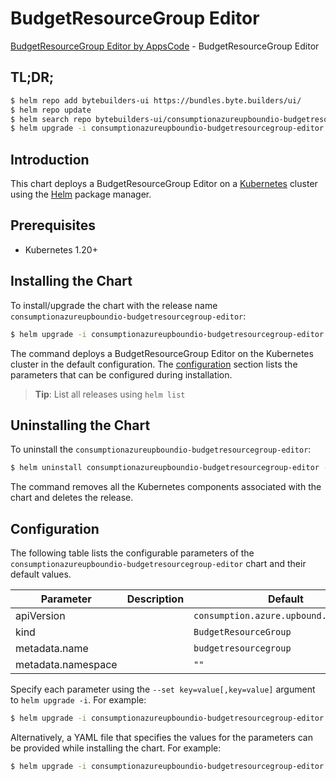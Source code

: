 # BudgetResourceGroup Editor

[BudgetResourceGroup Editor by AppsCode](https://byte.builders) - BudgetResourceGroup Editor

## TL;DR;

```bash
$ helm repo add bytebuilders-ui https://bundles.byte.builders/ui/
$ helm repo update
$ helm search repo bytebuilders-ui/consumptionazureupboundio-budgetresourcegroup-editor --version=v0.4.18
$ helm upgrade -i consumptionazureupboundio-budgetresourcegroup-editor bytebuilders-ui/consumptionazureupboundio-budgetresourcegroup-editor -n default --create-namespace --version=v0.4.18
```

## Introduction

This chart deploys a BudgetResourceGroup Editor on a [Kubernetes](http://kubernetes.io) cluster using the [Helm](https://helm.sh) package manager.

## Prerequisites

- Kubernetes 1.20+

## Installing the Chart

To install/upgrade the chart with the release name `consumptionazureupboundio-budgetresourcegroup-editor`:

```bash
$ helm upgrade -i consumptionazureupboundio-budgetresourcegroup-editor bytebuilders-ui/consumptionazureupboundio-budgetresourcegroup-editor -n default --create-namespace --version=v0.4.18
```

The command deploys a BudgetResourceGroup Editor on the Kubernetes cluster in the default configuration. The [configuration](#configuration) section lists the parameters that can be configured during installation.

> **Tip**: List all releases using `helm list`

## Uninstalling the Chart

To uninstall the `consumptionazureupboundio-budgetresourcegroup-editor`:

```bash
$ helm uninstall consumptionazureupboundio-budgetresourcegroup-editor -n default
```

The command removes all the Kubernetes components associated with the chart and deletes the release.

## Configuration

The following table lists the configurable parameters of the `consumptionazureupboundio-budgetresourcegroup-editor` chart and their default values.

|     Parameter      | Description |                      Default                      |
|--------------------|-------------|---------------------------------------------------|
| apiVersion         |             | <code>consumption.azure.upbound.io/v1beta1</code> |
| kind               |             | <code>BudgetResourceGroup</code>                  |
| metadata.name      |             | <code>budgetresourcegroup</code>                  |
| metadata.namespace |             | <code>""</code>                                   |


Specify each parameter using the `--set key=value[,key=value]` argument to `helm upgrade -i`. For example:

```bash
$ helm upgrade -i consumptionazureupboundio-budgetresourcegroup-editor bytebuilders-ui/consumptionazureupboundio-budgetresourcegroup-editor -n default --create-namespace --version=v0.4.18 --set apiVersion=consumption.azure.upbound.io/v1beta1
```

Alternatively, a YAML file that specifies the values for the parameters can be provided while
installing the chart. For example:

```bash
$ helm upgrade -i consumptionazureupboundio-budgetresourcegroup-editor bytebuilders-ui/consumptionazureupboundio-budgetresourcegroup-editor -n default --create-namespace --version=v0.4.18 --values values.yaml
```

